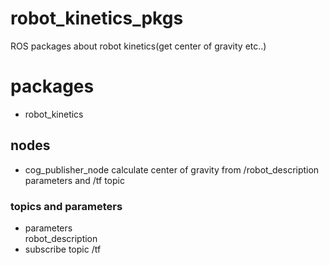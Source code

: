 # robot_kinetics_pkgs
ROS packages about robot kinetics(get center of gravity etc..)

# packages
- robot_kinetics  
## nodes
- cog_publisher_node
calculate center of gravity from /robot_description parameters and /tf topic  
### topics and parameters  
- parameters  
robot_description  
- subscribe topic
/tf  
